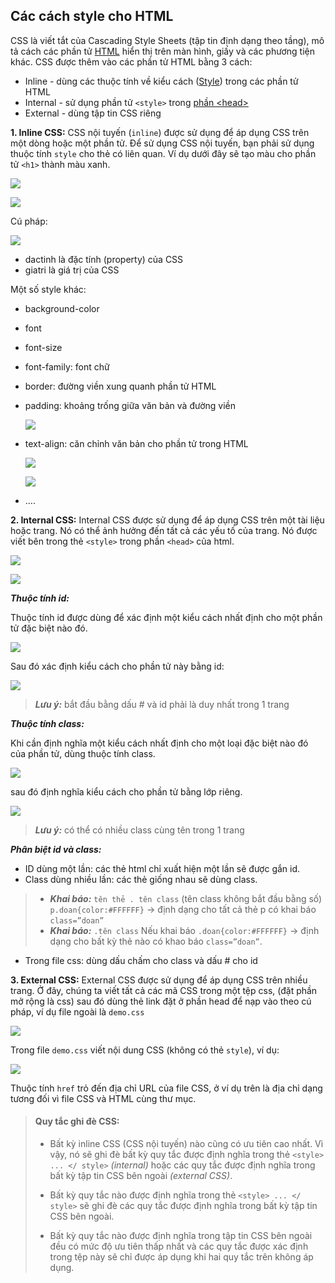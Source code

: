 ﻿## Các cách style cho HTML

  

CSS là viết tắt của Cascading Style Sheets (tập tin định dạng theo tầng), mô tả cách các phần tử [HTML](https://quantrimang.com/html) hiển thị trên màn hình, giấy và các phương tiện khác.
CSS được thêm vào các phần tử HTML bằng 3 cách:
-   Inline - dùng các thuộc tính về kiểu cách ([Style](https://quantrimang.com/thuoc-tinh-style-trong-html-149938)) trong các phần tử HTML 
-   Internal - sử dụng phần tử `<style>` trong [phần \<head>](https://quantrimang.com/cach-dung-css-de-tao-kieu-cach-cho-trang-html-152889)    
-   External - dùng tập tin CSS riêng

**1.  Inline CSS:**
CSS nội tuyến (`inline`) được sử dụng để áp dụng CSS trên một dòng hoặc một phần tử. Để sử dụng CSS nội tuyến, bạn phải sử dụng thuộc tính `style` cho thẻ có liên quan. Ví dụ dưới đây sẽ tạo màu cho phần tử `<h1>` thành màu xanh.

![](https://lh5.googleusercontent.com/yJhmxqyAtHdhYEO6y4P1K0f12pbk2ZJQspJ3XAAegwaayzRsQiidTunM3nXFdCACTCIhY0nHAM5L-1AlPlVEYwu4t2PfnRMShmnr9fI8hGHUrgNRXhLKCnPZK0T9-0WkxiApOhOtSwJF-HFhaQ)

![](https://lh6.googleusercontent.com/t-VeeS8RvSXz6L7a1jioFgnz_CyXoekx4WFzQQuFmWKpuAls1VYghqRxM3jEUSAYEXxnM4d1MdWRu6zTPByXrvUoR3muPL-_enI8UCjiuxzEewc99A-EeR0vjyH6GqWWTIlsmyC05RaKDtrXTA)

Cú pháp:

![](https://lh3.googleusercontent.com/YtUdwJ3IOqoh2eeByjyMPGEsvT0l3JFMmY_M8F8mWn6RCjvCLmob8QLtRiCkD2dHw-UeL1ZLHZx5_ibGSowNjoQ4WJPiwxZIou-w5dUu1bJThcBFxcgpwwdEZNT7oitHXBEpM15iRSSQLdROSw)

-   dactinh là đặc tính (property) của CSS
-   giatri là giá trị của CSS
    

Một số style khác:
-   background-color    
-   font
-   font-size  
-   font-family: font chữ
-   border: đường viền xung quanh phần tử HTML
    
-   padding: khoảng trống giữa văn bản và đường viền
    
	
	![](https://lh5.googleusercontent.com/XIm-qxD4QtFS4Ug-Yx3Cg5Q142ptkkIQgymbSADU2RtL6biIp0zYPwxQbanxqW7BETsMa15F5nsEXlEVTbkIXobzSa8Kb6piH6hr4moenxSS1kTARdmfCAXzhrfvrEO5GCdJHP99SD2bokfs8Q)

-   text-align: căn chỉnh văn bản cho phần tử trong HTML
    

	![](https://lh5.googleusercontent.com/D1UMgzMHSTHJxJNZ54SWOK3R3ytPObjg1SyvtRE2YXjkhbTtyMHtLzA87VlWGZCumMCnk13tIz6ChPn4eae5UpPoSiCOCBasVwtplYvZHp-a9fg-_U4oOJWt_-KQSuKRTLlwswLoYJcRy3IsKA)

	![](https://lh5.googleusercontent.com/YEUkyQFg4FVlGrgfJFTNM1ESrraq7B9YQfZ4YAk6Pymtw_w5LCD_is-Ez6MOvR8kJ5PkZZp7CGaa9wN8YD8hl9V78KkhJKuk_-9FFLKfsTCDQO5ebLl7mSlOZkxg4un6peLsifMq3oVeDSVjWg)

-   ….
    

  

**2.  Internal CSS:**
Internal CSS được sử dụng để áp dụng CSS trên một tài liệu hoặc trang. Nó có thể ảnh hưởng đến tất cả các yếu tố của trang. Nó được viết bên trong thẻ `<style>` trong phần `<head>` của html.

![](https://lh5.googleusercontent.com/FZrVUOGl8LRf21ZsJTvIPcji8SSkyp8-tnL8qp_EjI9o4e4iGJnlKqjy0j1qFBXfQvv2d9CM4jNk8FKfJhf6AluKpA0KEmX5LXA_YlnFTia2nTcGYyUPDc3FMAzsBVGaVhWyq_zndZFavv2gjw)

![](https://lh4.googleusercontent.com/ES2H5Oh65YOvAzFK12xWRqJ-ebkK8ScG7TqAislNvL3s0UuwRy032GvLoOBdpPajjP-Evlyp7fFy5DUWvNuymZJqMBjSkOqyfnPyPmdlnmvH1JwJUSpZA0dXCpMGfxlqGeLFPSmgLmcbAccmVw)

***Thuộc tính id:***

Thuộc tính id được dùng để xác định một kiểu cách nhất định cho một phần tử đặc biệt nào đó.

![](https://lh6.googleusercontent.com/wkhSMWj8VE4gs0jek0lDHUEE9kMjGrbTyGPYX_CWyVxB7y2Dr4MJ6H6fXZ9VqkIt2q9tL31v4Iah4T4MEijAI_pD0dWKV6s-HslPWh02QuwZwWonZA9dX3GkOP501GXwTo1rEyvbRII77mtXbw)

Sau đó xác định kiểu cách cho phần tử này bằng id:

![](https://lh4.googleusercontent.com/TCPFwhKlW_gFRclILRWzgfHR15aPVJz1klAqQ90BvcnD7q1D0Hr8hj4x_1gW--GbHM9mN5paYxi7SUf7Ezl-wAGfkb0T5AuqM0Yw06zjNKMOyYI9JhiPW9K0uot_tWHgavqesx91Nye8vIrBIQ)

> ***Lưu ý:*** bắt đầu bằng dấu # và id phải là duy nhất trong 1 trang

***Thuộc tính class:***

Khi cần định nghĩa một kiểu cách nhất định cho một loại đặc biệt nào đó của phần tử, dùng thuộc tính class.

![](https://lh3.googleusercontent.com/_4pueiI5kiBFjx9yJAWf_wWYg_eIbKkojgyVdPzPNS2wYxqDSJ6Cu1ntJpLa_F7jxuU5JV1GcAemW1YwwjcnAviqQcKcCmpau7C4WnZVm3VSFFFS9jfAcZE9ntt0XWsUNeu3mqBEP_Y_s65oWw)

sau đó định nghĩa kiểu cách cho phần tử bằng lớp riêng.

![](https://lh3.googleusercontent.com/GxpBfARcgk7w4rkrQxvsvIoHSJH5-zKvv4Di4M4LSOL-7RREHzxwk7vYtfBTKuWH8uGvr3C8A4yakA4oB4yd8PZHrC65KJtsqlmC2mmZ1s6Emmt85jXjN2pC3PyLptUkadx3dbEJI8JwHQ7k9Q)

> ***Lưu ý:*** có thể có nhiều class cùng tên trong 1 trang

***Phân biệt id và class:***

-   ID dùng một lần: các thẻ html chỉ xuất hiện một lần sẽ được gắn id.    
-   Class dùng nhiều lần: các thẻ giống nhau sẽ dùng class.
    

> - ***Khai báo:*** `tên thẻ . tên class` (tên class không bắt đầu bằng số)
>`p.doan{color:#FFFFFF}` -> định dạng cho tất cả thẻ p có khai báo `class=”doan”`
> - ***Khai báo:*** `.tên class`
>Nếu khai báo `.doan{color:#FFFFFF}` -> định dạng cho bất kỳ thẻ nào có khao báo `class=”doan”`.

-   Trong file css: dùng dấu chấm cho class và dấu # cho id
    

  
  

**3.  External CSS:**
External CSS được sử dụng để áp dụng CSS trên nhiều trang. Ở đây, chúng ta viết tất cả các mã CSS trong một tệp css, (đặt phần mở rộng là css) sau đó dùng thẻ link đặt ở phần head để nạp vào theo cú pháp, ví dụ file ngoài là `demo.css`

![](https://lh4.googleusercontent.com/I_qphFw--FSUATc5X2RS3Ff_sodKE8gz0G3W1CoRww-9zQJ-akDGQjixJeTbdOwLYNyy_QvXqn-nv5tRXcdfY15SBE_2qDMgeqAQQKmceN0Ua0eeHDgylyImFLzjlENogVv_YiWbAU3FLbPZeQ)

Trong file `demo.css` viết nội dung CSS (không có thẻ `style`), ví dụ:

![](https://lh6.googleusercontent.com/FWsgOAyidJesXYVbTa0HuTRzyyPbIImzmuZUbZWzcB0pv8D3d-eywkLgmnFEJFmaZaDWmfWfJqrGhFf48rWNgknWx5AmltpVVdiAxh8pMbuai45n6YvTl_cjKsFimvcIQ2lLJ6ga6Kuqao-tjg)

Thuộc tính `href` trỏ đến địa chỉ URL của file CSS, ở ví dụ trên là địa chỉ dạng tương đối vì file CSS và HTML cùng thư mục.

>#### Quy tắc ghi đè CSS:
>
>-   Bất kỳ inline CSS (CSS nội tuyến) nào cũng có ưu tiên cao nhất. Vì vậy, nó sẽ ghi đè bất kỳ quy tắc được định nghĩa trong thẻ `<style> ... </ style>` *(internal)* hoặc các quy tắc được định nghĩa trong bất kỳ tập tin CSS bên ngoài *(external CSS)*.
>    
>-   Bất kỳ quy tắc nào được định nghĩa trong thẻ `<style> ... </ style>` sẽ ghi đè các quy tắc được định nghĩa trong bất kỳ tập tin CSS bên ngoài.
>    
>-   Bất kỳ quy tắc nào được định nghĩa trong tập tin CSS bên ngoài đều có mức độ ưu tiên thấp nhất và các quy tắc được xác định trong tệp này sẽ chỉ được áp dụng khi hai quy tắc trên không áp dụng.
